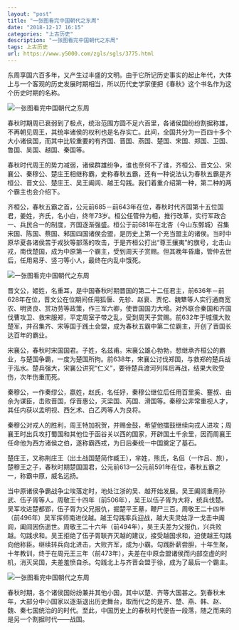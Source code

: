 ```yaml
---
layout: "post"
title: "一张图看完中国朝代之东周"
date: "2018-12-17 16:15"
categories: "上古历史"
description: "一张图看完中国朝代之东周"
tags: 上古历史
url: https://www.y5000.com/zgls/sgls/3775.html
---
```






东周享国六百多年，又产生过丰盛的文明。由于它所记历史事实的起止年代，大体上与一个客观的历史发展时期相当，所以历代史学家便把《春秋》这个书名作为这个历史时期的名称。

![一张图看完中国朝代之东周](/uploads/allimg/161024/6-16102414533WH.JPG)

春秋时期周已衰弱到了极点，统治范围方圆不足六百里，各诸侯国纷纷割据称雄，不再朝见周王，其统率诸侯的权利也是名存实亡。此间，全国共分为一百四十多个大小诸侯国，而其中比较重要的有齐国、晋国、燕国、楚国、宋国、郑国、卫国、鲁国、吴国、越国、秦国等。

春秋时代周王的势力减弱，诸侯群雄纷争，谁也奈何不了谁，齐桓公、晋文公、宋襄公、秦穆公、楚庄王相继称霸，史称春秋五霸，还有一种说法认为春秋五霸是齐桓公、晋文公、楚庄王、吴王阖闾、越王勾践。我们着重介绍第一种，第二种的两个霸主也会介绍下。

齐桓公，春秋五霸之首，公元前685－前643年在位，春秋时代齐国第十五位国君，姜姓，齐氏，名小白，终年73岁。桓公任管仲为相，推行改革，实行军政合一、兵民合一的制度，齐国逐渐强盛。桓公于前681年在北杏（今山东鄄城）召集宋国、陈国、蔡国、邾国四国诸侯会盟，是历史上第一个充当盟主的诸侯。当时中原华夏各诸侯苦于戎狄等部落的攻击，于是齐桓公打出“尊王攘夷”的旗号，北击山戎，南伐楚国，成为中原第一个霸主，受到周天子赏赐。但其晚年昏庸，管仲去世后，任用易牙、竖刁等小人，最终在内乱中饿死。

![一张图看完中国朝代之东周](/uploads/allimg/161024/6-1610241453492U.JPG)

晋文公，姬姓，名重耳，是中国春秋时期晋国的第二十二任君主，前636年－前628年在位，晋文公在位期间任用狐偃、先轸、赵衰、贾佗、魏犨等人实行通商宽农、明贤良、赏功劳等政策，作三军六卿，使晋国国力大增。对外联合秦国和齐国伐曹攻卫、救宋服郑，平定周室子带之乱，受到周天子赏赐。前632年于城濮大败楚军，并召集齐、宋等国于践土会盟，成为春秋五霸中第二位霸主，开创了晋国长达百年的霸业。

宋襄公，春秋时宋国国君。子姓，名兹甫。宋襄公雄心勃勃，想继承齐桓公的霸业，与楚国争霸，一度为楚国所拘。前638年，宋襄公讨伐郑国，与救郑的楚兵战于泓水。楚兵强大，宋襄公讲究“仁义”，要待楚兵渡河列阵后再战，结果大败受伤，次年伤重而死。

秦穆公，一作秦缪公，嬴姓，赵氏，名任好，秦穆公继位后任用百里奚、蹇叔、由余为谋臣，击败晋国，俘晋惠公，灭梁国、芮国、滑国等。秦穆公非常重视人才，其任内获以孟明视、西乞术、白乙丙等人为良将。

秦穆公对戎人的胜利，周王特加祝贺，并赐金鼓，希望他擂鼓继续向戎人进攻；周襄王时出兵攻打蜀国和其他位于函谷关以西的国家，开辟国土千余里，因而周襄王任命他为西方诸侯之伯，遂称霸西戎，为日后秦统一中国奠定了基石。

楚庄王，又称荆庄王（出土战国楚简作臧王），芈姓，熊氏，名侣（一作吕、旅），楚穆王之子，春秋时期楚国国君，公元前613—公元前591年在位，春秋五霸之一，称霸中原，威名远扬。

当中原诸侯争霸战争尘埃落定时，地处江浙的吴、越开始发展。吴王阖闾重用孙武、伍子胥等人。周敬王十四年（前506年），吴王以伍子胥为大将，统兵伐楚。吴军攻进楚都郢，伍子胥为父兄报仇，掘楚平王墓，鞭尸三百。周敬王二十四年（前496年）吴军挥师南进伐越。越王勾践率兵迎战，越大夫灵姑浮一戈击中阖闾，阖闾因伤逝世。周敬王二十六年（前494年），吴王夫差为父报仇，兴兵败越。勾践求和。吴王拒绝了伍子胥联齐灭越的建议，接受越国求和，迫使越王勾践向他称臣。继续转兵向北进击，大败齐军，成为小霸。勾践卧薪尝胆，十年生聚，十年教训，终于在周元王三年（前473年），夫差在中原会盟诸侯而内部空虚的时机，消灭吴国，夫差羞愤自杀。勾践北上与齐晋会盟于徐，成为了最后一个霸主。

![一张图看完中国朝代之东周](/uploads/allimg/161024/6-161024145409434.JPG)

春秋时期，各个诸侯国纷纷兼并其他小国，其中以楚、齐等大国甚之。到春秋末年，大部分中小国家以逐渐退出历史舞台，取而代之的是齐、楚、燕、韩、赵、魏、秦七国统治的的时代。至此，中国历史上的春秋时代便告一段落，随之而来的是另一个割据时代——战国。

